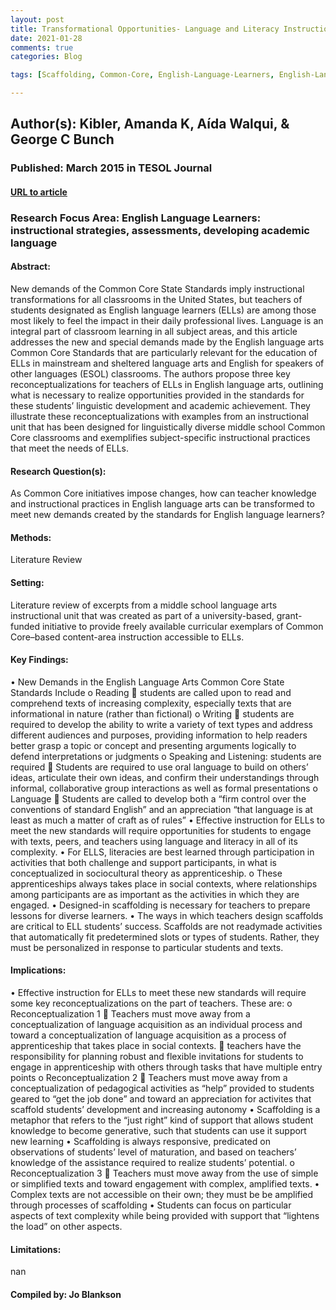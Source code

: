 ```yaml
---
layout: post
title: Transformational Opportunities- Language and Literacy Instruction for English Language Learners in the Common Core Era in the United States
date: 2021-01-28
comments: true
categories: Blog

tags: [Scaffolding, Common-Core, English-Language-Learners, English-Language-Arts-Standards, Minority-Students, Second-Language-Acquisition, Apprenticeship, Diverse-Groups-of-Students]

---
```


## Author(s): Kibler, Amanda K, Aída Walqui, & George C Bunch

### Published: March 2015 in TESOL Journal

#### [URL to article](http://eds.a.ebscohost.com.proxy.uchicago.edu/eds/pdfviewer/pdfviewer?vid=3&sid=ecec68df-1b4c-4fd9-a993-58efd39c577c%40sessionmgr4008)

### Research Focus Area: English Language Learners: instructional strategies, assessments, developing academic language

#### Abstract:
New demands of the Common Core State Standards imply instructional transformations for all classrooms in the United States, but teachers of students designated as English language learners (ELLs) are among those most likely to feel the impact in their daily professional lives. Language is an integral part of classroom learning in all subject areas, and this article addresses the new and special demands made by the English language arts Common Core Standards that are particularly relevant for the education of ELLs in mainstream and sheltered language arts and English for speakers of other languages (ESOL) classrooms. The authors propose three key reconceptualizations for teachers of ELLs in English language arts, outlining what is necessary to realize opportunities provided in the standards for these students’ linguistic development and academic achievement. They illustrate these reconceptualizations with examples from an instructional unit that has been designed for linguistically diverse middle school Common Core classrooms and exemplifies subject-specific instructional practices that meet the needs of ELLs.


#### Research Question(s):
As Common Core initiatives impose changes, how can teacher knowledge and instructional practices in English language arts can be transformed to meet new demands created by the standards for English language learners?


#### Methods:
Literature Review


#### Setting:
Literature review of excerpts from a middle school language arts instructional unit that was created as part of a university-based, grant-funded initiative to provide freely available curricular exemplars of Common Core–based content-area instruction accessible to ELLs.


#### Key Findings:
• New Demands in the English Language Arts Common Core State Standards Include o Reading  students are called upon to read and comprehend texts of increasing complexity, especially texts that are informational in nature (rather than fictional) o Writing  students are required to develop the ability to write a variety of text types and address different audiences and purposes, providing information to help readers better grasp a topic or concept and presenting arguments logically to defend interpretations or judgments o Speaking and Listening: students are required  Students are required to use oral language to build on others’ ideas, articulate their own ideas, and confirm their understandings through informal, collaborative group interactions as well as formal presentations o Language  Students are called to develop both a “firm control over the conventions of standard English” and an appreciation “that language is at least as much a matter of craft as of rules” • Effective instruction for ELLs to meet the new standards will require opportunities for students to engage with texts, peers, and teachers using language and literacy in all of its complexity. • For ELLS, literacies are best learned through participation in activities that both challenge and support participants, in what is conceptualized in sociocultural theory as apprenticeship. o These apprenticeships always takes place in social contexts, where relationships among participants are as important as the activities in which they are engaged. • Designed-in scaffolding is necessary for teachers to prepare lessons for diverse learners.  • The ways in which teachers design scaffolds are critical to ELL students’ success. Scaffolds are not readymade activities that automatically fit predetermined slots or types of students. Rather, they must be personalized in response to particular students and texts. 


#### Implications:
• Effective instruction for ELLs to meet these new standards will require some key reconceptualizations on the part of teachers. These are: o Reconceptualization 1  Teachers must move away from a conceptualization of language acquisition as an individual process and toward a conceptualization of language acquisition as a process of apprenticeship that takes place in social contexts.  teachers have the responsibility for planning robust and flexible invitations for students to engage in apprenticeship with others through tasks that have multiple entry points o Reconceptualization 2  Teachers must move away from a conceptualization of pedagogical activities as “help” provided to students geared to “get the job done” and toward an appreciation for activites that scaffold students’ development and increasing autonomy • Scaffolding is a metaphor that refers to the “just right” kind of support that allows student knowledge to become generative, such that students can use it support new learning • Scaffolding is always responsive, predicated on observations of students’ level of maturation, and based on teachers’ knowledge of the assistance required to realize students’ potential. o Reconceptualization 3  Teachers must move away from the use of simple or simplified texts and toward engagement with complex, amplified texts. • Complex texts are not accessible on their own; they must be be amplified through processes of scaffolding • Students can focus on particular aspects of text complexity while being provided with support that “lightens the load” on other aspects. 


#### Limitations:
nan


#### Compiled by: Jo Blankson

